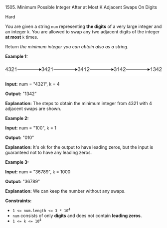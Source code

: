 1505\. Minimum Possible Integer After at Most K Adjacent Swaps On Digits

Hard

You are given a string `num` representing **the digits** of a very large integer and an integer `k`. You are allowed to swap any two adjacent digits of the integer **at most** `k` times.

Return _the minimum integer you can obtain also as a string_.

**Example 1:**

![](q4_1.jpg)

**Input:** num = "4321", k = 4

**Output:** "1342"

**Explanation:** The steps to obtain the minimum integer from 4321 with 4 adjacent swaps are shown.

**Example 2:**

**Input:** num = "100", k = 1

**Output:** "010"

**Explanation:** It's ok for the output to have leading zeros, but the input is guaranteed not to have any leading zeros.

**Example 3:**

**Input:** num = "36789", k = 1000

**Output:** "36789"

**Explanation:** We can keep the number without any swaps.

**Constraints:**

*   <code>1 <= num.length <= 3 * 10<sup>4</sup></code>
*   `num` consists of only **digits** and does not contain **leading zeros**.
*   <code>1 <= k <= 10<sup>4</sup></code>